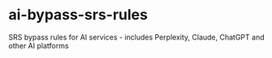# ai-bypass-srs-rules
SRS bypass rules for AI services - includes Perplexity, Claude, ChatGPT and other AI platforms
